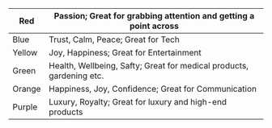 | Red    | Passion; Great for grabbing attention and getting a point across     |
|--------|----------------------------------------------------------------------|
| Blue   | Trust, Calm, Peace; Great for Tech                                   |
| Yellow | Joy, Happiness; Great for Entertainment                              |
| Green  | Health, Wellbeing, Safty; Great for medical products, gardening etc. |
| Orange | Happiness, Joy, Confidence; Great for Communication                  |
| Purple | Luxury, Royalty; Great for luxury and high-end products              |
